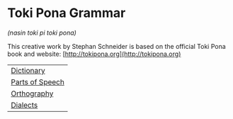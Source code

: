 # Toki Pona Grammar
*(nasin toki pi toki pona)*

This creative work by Stephan Schneider is based on the official Toki Pona book and website: [http://tokipona.org](http://tokipona.org)

| |
|:-|
| [Dictionary](ale-pi-nimi-mute.md) |
| [Parts of Speech](nimi.md) |
| [Orthography](nasin-sitelen.md) |
| [Dialects](toki-sin.md) |

